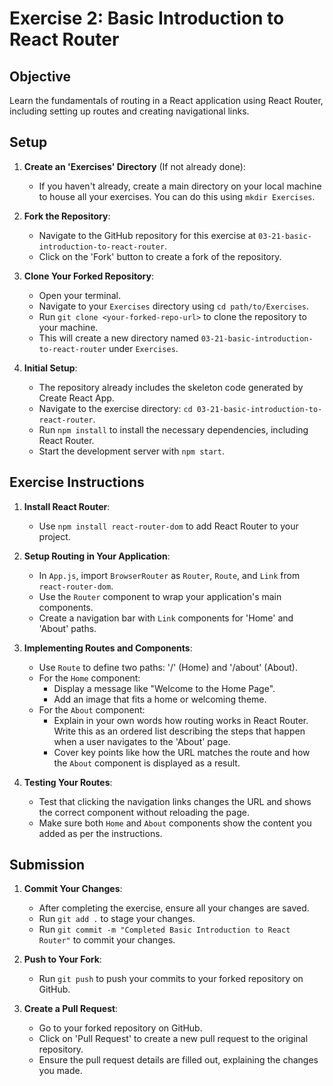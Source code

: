 
# Exercise 2: Basic Introduction to React Router

## Objective
Learn the fundamentals of routing in a React application using React Router, including setting up routes and creating navigational links.

## Setup

1. **Create an 'Exercises' Directory** (If not already done):
   - If you haven't already, create a main directory on your local machine to house all your exercises. You can do this using `mkdir Exercises`.

2. **Fork the Repository**:
   - Navigate to the GitHub repository for this exercise at `03-21-basic-introduction-to-react-router`.
   - Click on the 'Fork' button to create a fork of the repository.

3. **Clone Your Forked Repository**:
   - Open your terminal.
   - Navigate to your `Exercises` directory using `cd path/to/Exercises`.
   - Run `git clone <your-forked-repo-url>` to clone the repository to your machine.
   - This will create a new directory named `03-21-basic-introduction-to-react-router` under `Exercises`.

4. **Initial Setup**:
   - The repository already includes the skeleton code generated by Create React App.
   - Navigate to the exercise directory: `cd 03-21-basic-introduction-to-react-router`.
   - Run `npm install` to install the necessary dependencies, including React Router.
   - Start the development server with `npm start`.

## Exercise Instructions

1. **Install React Router**:
   - Use `npm install react-router-dom` to add React Router to your project.

2. **Setup Routing in Your Application**:
   - In `App.js`, import `BrowserRouter` as `Router`, `Route`, and `Link` from `react-router-dom`.
   - Use the `Router` component to wrap your application's main components.
   - Create a navigation bar with `Link` components for 'Home' and 'About' paths.

3. **Implementing Routes and Components**:
   - Use `Route` to define two paths: '/' (Home) and '/about' (About).
   - For the `Home` component:
     - Display a message like "Welcome to the Home Page".
     - Add an image that fits a home or welcoming theme.
   - For the `About` component:
     - Explain in your own words how routing works in React Router. Write this as an ordered list describing the steps that happen when a user navigates to the 'About' page.
     - Cover key points like how the URL matches the route and how the `About` component is displayed as a result.

4. **Testing Your Routes**:
   - Test that clicking the navigation links changes the URL and shows the correct component without reloading the page.
   - Make sure both `Home` and `About` components show the content you added as per the instructions.

## Submission

1. **Commit Your Changes**:
   - After completing the exercise, ensure all your changes are saved.
   - Run `git add .` to stage your changes.
   - Run `git commit -m "Completed Basic Introduction to React Router"` to commit your changes.

2. **Push to Your Fork**:
   - Run `git push` to push your commits to your forked repository on GitHub.

3. **Create a Pull Request**:
   - Go to your forked repository on GitHub.
   - Click on 'Pull Request' to create a new pull request to the original repository.
   - Ensure the pull request details are filled out, explaining the changes you made.
